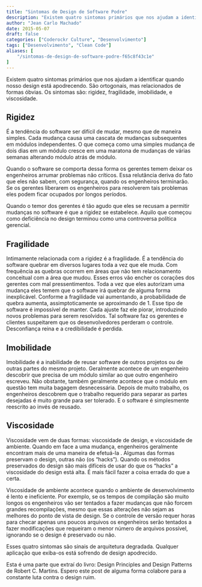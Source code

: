```yaml
---
title: "Sintomas de Design de Software Podre"
description: "Existem quatro sintomas primários que nos ajudam a identificar quando nosso design está apodrecendo. São ortogonais, mas relacionados de formas óbvias..."
author: "Jean Carlo Machado"
date: 2015-05-07
draft: false
categories: ["Coderockr Culture", "Desenvolvimento"]
tags: ["Desenvolvimento", "Clean Code"]
aliases: [
    "/sintomas-de-design-de-software-podre-f65c8f43c1e"
]
---
```


Existem quatro sintomas primários que nos ajudam a identificar quando nosso design está apodrecendo. São ortogonais, mas relacionados de formas óbvias. Os sintomas são: rigidez, fragilidade, imobilidade, e viscosidade.

## Rigidez

É a tendência do software ser difícil de mudar, mesmo que de maneira simples. Cada mudança causa uma cascata de mudanças subsequentes em módulos independentes. O que começa como uma simples mudança de dois dias em um módulo cresce em uma maratona de mudanças de várias semanas alterando módulo atrás de módulo.

Quando o software se comporta dessa forma os gerentes temem deixar os engenheiros arrumar problemas não críticos. Essa relutância deriva do fato que eles não sabem, com segurança, quando os engenheiros terminarão. Se os gerentes liberarem os engenheiros para resolverem tais problemas eles podem ficar ocupados por longos períodos.

Quando o temor dos gerentes é tão agudo que eles se recusam a permitir mudanças no software é que a rigidez se estabelece. Aquilo que começou como deficiência no design terminou como uma controversa política gerencial.

## Fragilidade

Intimamente relacionada com a rigidez é a fragilidade. É a tendência do software quebrar em diversos lugares toda a vez que ele muda. Com frequência as quebras ocorrem em áreas que não tem relacionamento conceitual com a área que mudou. Esses erros vão encher os corações dos gerentes com mal pressentimentos. Toda a vez que eles autorizam uma mudança eles temem que o software irá quebrar de alguma forma inexplicável. Conforme a fragilidade vai aumentando, a probabilidade de quebra aumenta, assimptoticamente se aproximando de 1. Esse tipo de software é impossível de manter. Cada ajuste faz ele piorar, introduzindo novos problemas para serem resolvidos. Tal software faz os gerentes e clientes suspeitarem que os desenvolvedores perderam o controle. Desconfiança reina e a credibilidade é perdida.

## Imobilidade

Imobilidade é a inabilidade de reusar software de outros projetos ou de outras partes do mesmo projeto. Geralmente acontece de um engenheiro descobrir que precisa de um módulo similar ao que outro engenheiro escreveu. Não obstante, também geralmente acontece que o módulo em questão tem muita bagagem desnecessária. Depois de muito trabalho, os engenheiros descobrem que o trabalho requerido para separar as partes desejadas é muito grande para ser tolerado. E o software é simplesmente reescrito ao invés de reusado.

## Viscosidade

Viscosidade vem de duas formas: viscosidade de design, e viscosidade de ambiente. Quando em face a uma mudança, engenheiros geralmente encontram mais de uma maneira de efetuá-la . Algumas das formas preservam o design, outras não (os “hacks”). Quando os métodos preservados do design são mais difíceis de usar do que os “hacks” a viscosidade do design está alta. É mais fácil fazer a coisa errada do que a certa.

Viscosidade de ambiente acontece quando o ambiente de desenvolvimento é lento e ineficiente. Por exemplo, se os tempos de compilação são muito longos os engenheiros vão ser tentados a fazer mudanças que não forcem grandes recompilações, mesmo que essas alterações não sejam as melhores do ponto de vista de design. Se o controle de versão requer horas para checar apenas uns poucos arquivos os engenheiros serão tentados a fazer modificações que requeiram o menor número de arquivos possível, ignorando se o design é preservado ou não.

Esses quatro sintomas são sinais de arquitetura degradada. Qualquer aplicação que exiba-os está sofrendo de design apodrecido.

Esta é uma parte que extraí do livro: Design Principles and Design Patterns de Robert C. Martins. Espero este post de alguma forma colabore para a constante luta contra o design ruim.
